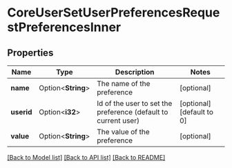 # CoreUserSetUserPreferencesRequestPreferencesInner

## Properties

Name | Type | Description | Notes
------------ | ------------- | ------------- | -------------
**name** | Option<**String**> | The name of the preference | [optional]
**userid** | Option<**i32**> | Id of the user to set the preference (default to current user) | [optional][default to 0]
**value** | Option<**String**> | The value of the preference | [optional]

[[Back to Model list]](../README.md#documentation-for-models) [[Back to API list]](../README.md#documentation-for-api-endpoints) [[Back to README]](../README.md)


